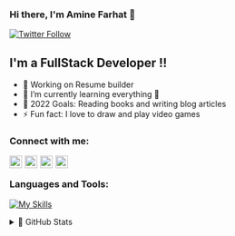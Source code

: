 ### Hi there, I'm Amine Farhat 👋

[![Twitter Follow](https://img.shields.io/twitter/follow/aminefarhat15?color=1DA1F2&logo=twitter&style=for-the-badge)](https://twitter.com/intent/follow?original_referer=https%3A%2F%2Fgithub.com%2Faminefarhat15&screen_name=aminefarhat15)

## I'm a FullStack Developer !!

- 📐 Working on Resume builder
- 🌱 I’m currently learning everything 🤣
- 🥅 2022 Goals: Reading books and writing blog articles
- ⚡ Fun fact: I love to draw and play video games

### Connect with me:

[<img  style="margin:0"  align="left" alt="codeSTACKr | YouTube" width="22px" src="https://cdn.jsdelivr.net/npm/simple-icons@v3/icons/youtube.svg" />][youtube]

[<img style="margin:0 5px" align="left" alt="codeSTACKr | Twitter" width="22px" src="https://cdn.jsdelivr.net/npm/simple-icons@v3/icons/twitter.svg" />][twitter]

[<img style="margin-right:5px" align="left" alt="codeSTACKr | LinkedIn" width="22px" src="https://cdn.jsdelivr.net/npm/simple-icons@v3/icons/linkedin.svg" />][linkedin]

[<img style="margin-right:5px" align="left" alt="codeSTACKr | Instagram" width="22px" src="https://cdn.jsdelivr.net/npm/simple-icons@v3/icons/instagram.svg" />][instagram]

<br />

### Languages and Tools:

[![My Skills](https://skillicons.dev/icons?i=react,flutter,mongodb,java,spring,tailwind,vscode,sass,html,css,js,git,mysql)](https://skillicons.dev)



<details>
  <summary>🎇 GitHub Stats</summary>

  <img align="left" alt="farhatamiine's GitHub Stats" src="https://github-readme-stats.vercel.app/api?username=farhatamiine&show_icons=true&hide_border=true" />

</details>

[twitter]: https://twitter.com/aminefarhat15
[youtube]: https://youtube.com/channel/UCheEa0IeT1EWQJFXViMzAqA
[instagram]: https://instagram.com/farhatamiine
[linkedin]: https://linkedin.com/in/aminefarhat
